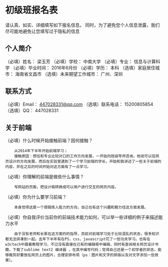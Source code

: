 # 初级班报名表

请认真、如实、详细填写如下报名信息。
同时，为了避免您个人信息泄露，我们尽可能地避免让您填写过于隐私的信息

## 个人简介

（必填）姓名：     梁玉芳
（必填）学校：     中南大学
（必填）专业：     信息与计算科学
（必填）毕业时间： 2016年6月份
（必填）学历：     本科
（选填）家庭居住城市：     海南省文昌市
（选填）未来期望工作城市： 广州、深圳

## 联系方式    

（必填）Email：     447028331@qq.com
（选填）联系电话：  15200805854
（选填）QQ：        447028331

## 关于前端

（必填）什么时候开始接触前端？因何接触？

        从2014年下半年开始前端学习；
        接触原因：想往和专业比较对口的工作方向发展，一开始向班级导师咨询，他说可以往网页设计的方向发展，而后在实验室遇到了一个学习前端的学长，开始和我讲述了一些关于前端的内容，并在之后的时间开始对这方面有了一点学习。

（必填）你理解的前端是做些什么事情？

        写网站的页面，把设计稿转换成可以用户进行交互的网页内容。

（必填）你为什么要学习前端？

        本身觉得这是一个很锻炼人能力的方向，自己也有这个兴趣和毅力往这方面发展。

（必填）你自我评价当前你的前端技术能力如何，可以举一些详细的例子来描述能力水平

        由于没有老师和长辈在这方面的的指导，目前对前端学习处于比较混乱的状态，很多知识都无法拼凑到一起。去年下半年有在PS，css，javascript花了一些功夫学习。也有在w3ctech中跟着教程学习，不过没有直接在已有的编辑框中编辑，同时有查阅相关网页设计书籍，下载了sublime text2 编译器 ，在其中编写代码；觉得自己还是一个初学者的状态，能够裁剪好要放在网页上的图片，合理安排布局（ps：图片和文字的排版以及对文字添加一些效果）。

